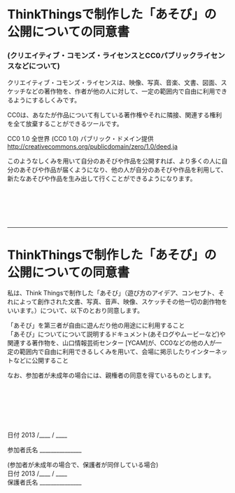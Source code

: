 # ThinkThingsで制作した「あそび」の公開についての同意書
  
  
  
### (クリエイティブ・コモンズ・ライセンスとCC0パブリックライセンスなどについて)  

クリエイティブ・コモンズ・ライセンスは、映像、写真、音楽、文書、図面、スケッチなどの著作物を、作者が他の人に対して、一定の範囲内で自由に利用できるようにするしくみです。  

CC0は、あなたが作品について有している著作権やそれに隣接、関連する権利を全て放棄することができるツールです。  

CC0 1.0 全世界 (CC0 1.0)  パブリック・ドメイン提供
http://creativecommons.org/publicdomain/zero/1.0/deed.ja  

このようなしくみを用いて自分のあそびや作品を公開すれば、より多くの人に自分のあそびや作品が届くようになり、他の人が自分のあそびや作品を利用して、新たなあそびや作品を生み出して行くことができるようになります。  


  
　  
　


　
　


---

# ThinkThingsで制作した「あそび」の公開についての同意書

私は、Think Thingsで制作した「あそび」（遊び方のアイデア、コンセプト、それによって創作された文書、写真、音声、映像、スケッチその他一切の創作物をいいます。）について、以下のとおり同意します。  

「あそび」を第三者が自由に遊んだり他の用途にに利用すること  
「あそび」についてについて説明するドキュメント(あそログやムービーなど)や関連する著作物を、山口情報芸術センター [YCAM]が、CC0などの他の人が一定の範囲内で自由に利用できるしくみを用いて、会場に掲示したりインターネットなどに公開すること  

なお、参加者が未成年の場合には、親権者の同意を得ているものとします。   
  









　
　


　
　









　
　



日付 2013 /____ / ____  
  
参加者氏名 _______________  


(参加者が未成年の場合で、保護者が同伴している場合)  
日付 2013 /____ / ____  
保護者氏名 _______________  

